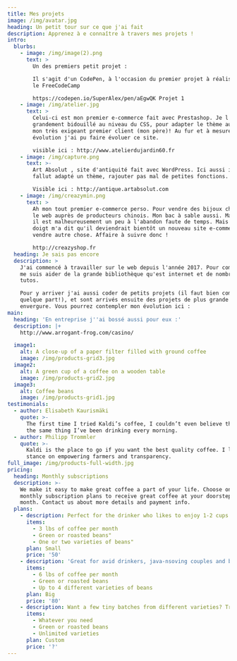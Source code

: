 ```yaml
---
title: Mes projets
image: /img/avatar.jpg
heading: Un petit tour sur ce que j'ai fait
description: Apprenez à e connaître à travers mes projets !
intro:
  blurbs:
    - image: /img/image(2).png
      text: >
        Un des premiers petit projet :

        Il s'agit d'un CodePen, à l'occasion du premier projet à réaliser avec
        le FreeCodeCamp

        https://codepen.io/SuperAlex/pen/aEgwQK Projet 1
    - image: /img/atelier.jpg
      text: >
        Celui-ci est mon premier e-commerce fait avec Prestashop. Je l'ai
        grandement bidouillé au niveau du CSS, pour adapter le thème auprès de
        mon très exigeant premier client (mon père)! Au fur et à mesure de mon
        évolution j'ai pu faire évoluer ce site.

        visible ici : http://www.atelierdujardin60.fr
    - image: /img/capture.png
      text: >-
        Art Absolut , site d'antiquité fait avec WordPress. Ici aussi il a
        fallut adapté un thème, rajouter pas mal de petites fonctions.

        Visible ici : http://antique.artabsolut.com
    - image: /img/creazymin.png
      text: >
        Ah mon tout premier e-commerce perso. Pour vendre des bijoux chinés sur
        le web auprès de producteurs chinois. Mon bac à sable aussi. Maintenant
        il est malheureusement un peu à l'abandon faute de temps. Mais mon petit
        doigt m'a dit qu'il deviendrait bientôt un nouveau site e-commerce pour
        vendre autre chose. Affaire à suivre donc !

        http://creazyshop.fr
  heading: Je sais pas encore
  description: >
    J'ai commencé à travailler sur le web depuis l'année 2017. Pour commencer je
    me suis aider de la grande bibliothèque qu'est internet et de nombreux
    tutos. 

    Pour y arriver j'ai aussi coder de petits projets (il faut bien commencer
    quelque part!), et sont arrivés ensuite des projets de plus grande
    envergure. Vous pourrez contempler mon évolution ici :
main:
  heading: 'En entreprise j''ai bossé aussi pour eux :'
  description: |+
    http://www.arrogant-frog.com/casino/

  image1:
    alt: A close-up of a paper filter filled with ground coffee
    image: /img/products-grid3.jpg
  image2:
    alt: A green cup of a coffee on a wooden table
    image: /img/products-grid2.jpg
  image3:
    alt: Coffee beans
    image: /img/products-grid1.jpg
testimonials:
  - author: Elisabeth Kaurismäki
    quote: >-
      The first time I tried Kaldi’s coffee, I couldn’t even believe that was
      the same thing I’ve been drinking every morning.
  - author: Philipp Trommler
    quote: >-
      Kaldi is the place to go if you want the best quality coffee. I love their
      stance on empowering farmers and transparency.
full_image: /img/products-full-width.jpg
pricing:
  heading: Monthly subscriptions
  description: >-
    We make it easy to make great coffee a part of your life. Choose one of our
    monthly subscription plans to receive great coffee at your doorstep each
    month. Contact us about more details and payment info.
  plans:
    - description: Perfect for the drinker who likes to enjoy 1-2 cups per day.
      items:
        - 3 lbs of coffee per month
        - Green or roasted beans"
        - One or two varieties of beans"
      plan: Small
      price: '50'
    - description: 'Great for avid drinkers, java-nsoving couples and bigger crowds'
      items:
        - 6 lbs of coffee per month
        - Green or roasted beans
        - Up to 4 different varieties of beans
      plan: Big
      price: '80'
    - description: Want a few tiny batches from different varieties? Try our custom plan
      items:
        - Whatever you need
        - Green or roasted beans
        - Unlimited varieties
      plan: Custom
      price: '?'
---
```


